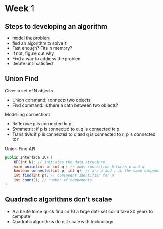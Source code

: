 # Week 1

## Steps to developing an algorithm

- model the problem
- find an algorithm to solve it
- Fast enough? Fits in memory?
- If not, figure out why
- Find a way to address the problem
- Iterate until satisfied

## Union Find

Given a set of N objects

- Union command: connects two objects
- Find command: is there a path between two objects?

Modelling connections

- Reflexive: p is connected to p
- Symmetric: if p is connected to q, q is connected to p
- Transitive: if p is connected to q and q is connected to r, p is connected to r

Union-Find API

```java
public Interface IUF {
    UF(int N); // initiates the data structure
    void union(int p, int q); // adds connection between p and q
    boolean connected(int p, int q); // are p and q in the same component?
    int find(int p); // component identifier for p
    int count(); // number of components
}
```

## Quadradic algorithms don't scalae

- A a brute force quick find on 10 a large data set could take 30 years to compute
- Quadratic algorithms do not scale with technology
